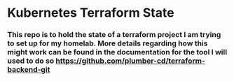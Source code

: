 # Kubernetes Terraform State
### This repo is to hold the state of a terraform project I am trying to set up for my homelab. More details regarding how this might work can be found in the documentation for the tool I will used to do so https://github.com/plumber-cd/terraform-backend-git
